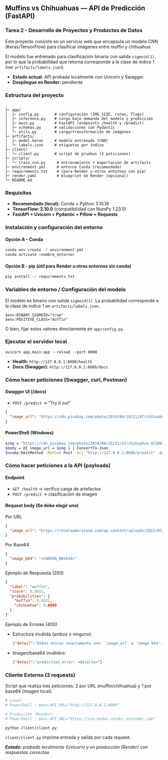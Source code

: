 ## **Muffins vs Chihuahuas — API de Predicción (FastAPI)**
### **Tarea 2 - Desarrollo de Proyectos y Productos de Datos**

Este proyecto consiste en un servicio web que encapsula un modelo CNN (Keras/TensorFlow) para clasificar imágenes entre muffin y chihuahua.

El modelo fue entrenado para clasificación binaria con salida ```sigmoid(1)```, por lo que la probabilidad que retorna corresponde a la clase de índice 1 (ver ```artifacts/labels.json```).

- **Estado actual:** API probada localmente con Uvicorn y Swagger.
- **Despliegue en Render:** pendiente 

### Estructura del proyecto

```
.
├─ app/
│  ├─ config.py       # configuración (IMG_SIZE, rutas, flags)
│  ├─ inference.py    # carga bajo demanda del modelo y predicción
│  ├─ main.py         # FastAPI (endpoints /health y /predict)
│  ├─ schemas.py      # validaciones con Pydantic
│  └─ utils.py        # carga/transformación de imágenes
├─ artifacts/
│  ├─ model.keras     # modelo entrenado (CNN)
│  └─ labels.json     # etiquetas por índice
├─ client/
│  └─ client.py       # script de pruebas (3 peticiones)
├─ scripts/
│  └─ train_cnn.py     # entrenamiento + exportación de artifacts
├─ environment.yml     # entorno Conda (recomendado)
├─ requirements.txt    # (para Render u otros entornos con pip)
├─ render.yaml         # blueprint de Render (opcional)
└─ README.md
```

### Requisitos

- **Recomendado (local):** Conda + Python 3.10.18
- **TensorFlow: 2.10.0** (compatibilidad con NumPy 1.23.5)
- **FastAPI + Uvicorn + Pydantic + Pillow + Requests**

### Instalación y configuración del entorno

#### Opción A - Conda
```bash
conda env create -f environment.yml
conda activate <nombre_entorno>
```
#### Opción B - pip (útil para Render u otros entornos sin conda)
```bash
pip install -r requirements.txt
```

### Variables de entorno / Configuración del modelo
El modelo es binario con salida ```sigmoid(1)```. La probabilidad corresponde a la clase de índice 1 en ```artifacts/labels.json```.
```
$env:BINARY_SIGMOID="true"
$env:POSITIVE_CLASS="muffin"
```

O bien, fijar estos valores directamente en ```app/config.py```.

### Ejecutar el servidor local
```
uvicorn app.main:app --reload --port 8000
```
- **Health:** ```http://127.0.0.1:8000/health```
- **Docs (Swagger):** ```http://127.0.0.1:8000/docs```


### Cómo hacer peticiones (Swagger, curl, Postman)

#### Swagger UI (/docs)
- ```POST /predict``` → “Try it out”

```json
{
  "image_url": "https://cdn.pixabay.com/photo/2014/09/19/21/47/chihuahua-453063_1280.jpg"
}
```
#### PowerShell (Windows)
```bash
$img = "https://cdn.pixabay.com/photo/2014/09/19/21/47/chihuahua-453063_1280.jpg"
$body = @{ image_url = $img } | ConvertTo-Json
Invoke-RestMethod -Method Post -Uri "http://127.0.0.1:8000/predict" -Body $body -ContentType "application/json"
```

### Cómo hacer peticiones a la API (payloads)

#### Endpoint
- ```GET /health``` → verifica carga de artefactos
- ```POST /predict``` → clasificación de imagen


#### Request body (Se debe elegir uno)

Por URL
```json
{
  "image_url": "https://recetaamericana.com/wp-content/uploads/2022/07/mejor-magdalenas-chispas-chocolate-300x300.jpg"
}
```
Por Base64
```json
{
  "image_b64": "<CADENA_BASE64>"
}
```
Ejemplo de Respuesta (200)
```json
{
  "label": "muffin",
  "score": 0.9931,
  "probabilities": {
    "muffin": 0.9931,
    "chihuahua": 0.0069
  }
}
```
Ejemplo de Errores (400)
- Estructura inválida (ambos o ninguno):
    ```json
    {"detail":"Debes enviar exactamente uno: 'image_url' o 'image_b64'."}
    ```
- Imagen/base64 inválidos:
    ```json
    {"detail":"prediction_error: <detalle>"}
    ```

### Cliente Externo (3 requests)

Script que realiza tres peticiones: 2 por URL (muffin/chihuahua) y 1 por base64 (imagen local).  

```bash
# Local:
# PowerShell : $env:API_URL="http://127.0.0.1:8000"

# Producción (Render):
# PowerShell : $env:API_URL="https://cnn-model-render.onrender.com"

python client/client.py
```

```client/client.py``` imprime entrada y salida por cada request.

 ***Estado:** probado localmente (Uvicorn) y en producción (Render) con respuestas correctas*